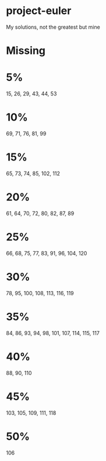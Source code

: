 # project-euler

My solutions, not the greatest but mine

# Missing

# 5%

15, 26, 29, 43, 44, 53

# 10%

69, 71, 76, 81, 99

# 15%

65, 73, 74, 85, 102, 112

# 20%

61, 64, 70, 72, 80, 82, 87, 89

# 25%

66, 68, 75, 77, 83, 91, 96, 104, 120

# 30%

78, 95, 100, 108, 113, 116, 119

# 35%

84, 86, 93, 94, 98, 101, 107, 114, 115, 117

# 40%

88, 90, 110

# 45%

103, 105, 109, 111, 118

# 50%

106
